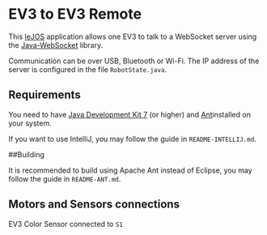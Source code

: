 # EV3 to EV3 Remote

This [leJOS][lejos] application allows one EV3 to talk to a WebSocket server using the [Java-WebSocket][java-websocket]
library.

Communication can be over USB, Bluetooth or Wi-Fi. The IP address of the server is configured in the file
`RobotState.java`.

[lejos]: http://www.lejos.org/ev3/docs/
[java-websocket]: http://java-websocket.org/

## Requirements

You need to have [Java Development Kit 7][jdk7] (or higher) and [Ant][ant]installed on
your system.

[jdk7]: http://www.oracle.com/technetwork/java/javase/downloads/jdk7-downloads-1880260.html
[ant]: http://ant.apache.org/

If you want to use IntelliJ, you may follow the guide in `README-INTELLIJ.md`.

##Building

It is recommended to build using Apache Ant instead of Eclipse, you may follow the guide in `README-ANT.md`.


## Motors and Sensors connections

EV3 Color Sensor connected to `S1`